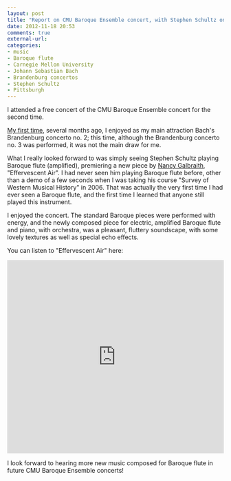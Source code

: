 ```yaml
---
layout: post
title: "Report on CMU Baroque Ensemble concert, with Stephen Schultz on Baroque flute"
date: 2012-11-18 20:53
comments: true
external-url: 
categories: 
- music
- Baroque flute
- Carnegie Mellon University
- Johann Sebastian Bach
- Brandenburg concertos
- Stephen Schultz
- Pittsburgh
---
```

I attended a free concert of the CMU Baroque Ensemble concert for the second time.

[My first time](/blog/2012/04/29/attending-my-first-cmu-baroque-ensemble-concert/), several months ago, I enjoyed as my main attraction Bach's Brandenburg concerto no. 2; this time, although the Brandenburg concerto no. 3 was performed, it was not the main draw for me.

What I really looked forward to was simply seeing Stephen Schultz playing Baroque flute (amplified), premiering a new piece by [Nancy Galbraith](http://www.nancygalbraith.com/), "Effervescent Air". I had never seen him playing Baroque flute before, other than a demo of a few seconds when I was taking his course "Survey of Western Musical History" in 2006. That was actually the very first time I had ever seen a Baroque flute, and the first time I learned that anyone still played this instrument.

I enjoyed the concert. The standard Baroque pieces were performed with energy, and the newly composed piece for electric, amplified Baroque flute and piano, with orchestra, was a pleasant, fluttery soundscape, with some lovely textures as well as special echo effects.

You can listen to "Effervescent Air" here:

<iframe width="100%" height="450" scrolling="no" frameborder="no" src="https://w.soundcloud.com/player/?url=http%3A%2F%2Fapi.soundcloud.com%2Fplaylists%2F4222492"></iframe>

I look forward to hearing more new music composed for Baroque flute in future CMU Baroque Ensemble concerts!
